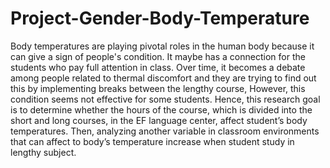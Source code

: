 # Project-Gender-Body-Temperature
Body temperatures are playing pivotal roles in the human body because it can give a sign of people's condition. It maybe has a connection for the students who pay full
attention in class. Over time, it becomes a debate among people related to thermal discomfort and they are trying to find out this by implementing breaks between the
lengthy course, However, this condition seems not effective for some students. Hence, this research goal is to determine whether the hours of the course, which is
divided into the short and long courses, in the EF language center, affect student’s body temperatures. Then, analyzing another variable in classroom environments that
can affect to body’s temperature increase when student study in lengthy subject.
